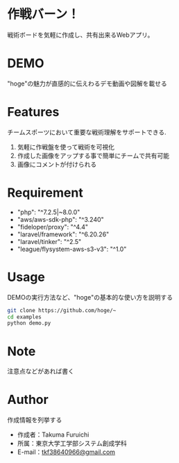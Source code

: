 # 作戦バーン！
 
戦術ボードを気軽に作成し、共有出来るWebアプリ。

# DEMO
 
"hoge"の魅力が直感的に伝えわるデモ動画や図解を載せる
 
# Features

チームスポーツにおいて重要な戦術理解をサポートできる.
1. 気軽に作戦盤を使って戦術を可視化  
2. 作成した画像をアップする事で簡単にチームで共有可能
3. 画像にコメントが付けられる

# Requirement
 
 * "php": "^7.2.5|~8.0.0"
 * "aws/aws-sdk-php": "^3.240"
 * "fideloper/proxy": "^4.4"
 * "laravel/framework": "^6.20.26"
 * "laravel/tinker": "^2.5"
 * "league/flysystem-aws-s3-v3": "^1.0"
 
 
# Usage
 
DEMOの実行方法など、"hoge"の基本的な使い方を説明する
 
```bash
git clone https://github.com/hoge/~
cd examples
python demo.py
```
 
# Note
 
注意点などがあれば書く
 
# Author
 
作成情報を列挙する
 
* 作成者：Takuma Furuichi
* 所属：東京大学工学部システム創成学科
* E-mail：tkf38640966@gmail.com

